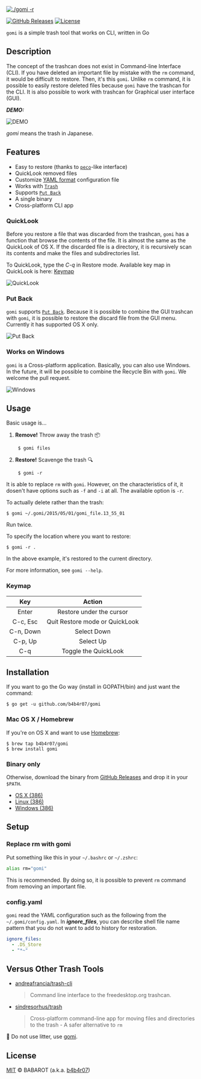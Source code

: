 [![./gomi -r](./img/gomi.png)](https://github.com/b4b4r07/gomi "./gomi -r")

[![GitHub Releases](https://img.shields.io/badge/platform-OSX%20|%20Linux%20|%20Windows-ff69b4.svg)](https://github.com/b4b4r07/gomi/releases "Works on OS X, Linux and Windows")
[![License](http://img.shields.io/badge/license-MIT-blue.svg?style=flat)](https://raw.githubusercontent.com/b4b4r07/dotfiles/master/doc/LICENSE-MIT.txt "License")

`gomi` is a simple trash tool that works on CLI, written in Go

## Description

The concept of the trashcan does not exist in Command-line Interface (CLI). If you have deleted an important file by mistake with the `rm` command, it would be difficult to restore. Then, it's this `gomi`. Unlike `rm` command, it is possible to easily restore deleted files because `gomi` have the trashcan for the CLI. It is also possible to work with trashcan for Graphical user interface (GUI).

***DEMO:***

![DEMO](./img/gomi.gif)

*gomi* means the trash in Japanese.

## Features

- Easy to restore (thanks to [`peco`](https://github.com/peco/peco)-like interface)
- QuickLook removed files
- Customize [YAML format](http://www.yaml.org) configuration file
- Works with [`Trash`](http://en.wikipedia.org/wiki/Trash_(computing))
- Supports [`Put Back`](http://www.mac-fusion.com/trash-tip-how-to-put-files-back-to-their-original-location/)
- A single binary
- Cross-platform CLI app 

### QuickLook

Before you restore a file that was discarded from the trashcan, `gomi` has a function that browse the contents of the file. It is almost the same as the QuickLook of OS X.
If the discarded file is a directory, it is recursively scan its contents and make the files and subdirectories list.

To QuickLook, type the *C-q* in Restore mode. Available key map in QuickLook is here: [Keymap](#keymap)

![QuickLook](./img/gomi_quicklook.png)

### Put Back

`gomi` supports [`Put Back`](http://www.mac-fusion.com/trash-tip-how-to-put-files-back-to-their-original-location/). Because it is possible to combine the GUI trashcan with `gomi`, it is possible to restore the discard file from the GUI menu. Currently it has supported OS X only.

![Put Back](./img/gomi_system.gif)

### Works on Windows

`gomi` is a Cross-platform application. Basically, you can also use Windows. In the future, it will be possible to combine the Recycle Bin with `gomi`. We welcome the pull request.

![Windows](./img/gomi_windows.gif)

## Usage

Basic usage is...

1. **Remove!** Throw away the trash :package:

		$ gomi files

2. **Restore!** Scavenge the trash :mag:

		$ gomi -r

It is able to replace `rm` with `gomi`. However, on the characteristics of it, it dosen't have options such as `-f` and `-i` at all. The available option is `-r`.

To actually delete rather than the trash:

	$ gomi ~/.gomi/2015/05/01/gomi_file.13_55_01

Run twice.

To specify the location where you want to restore:

	$ gomi -r .

In the above example, it's restored to the current directory.

For more information, see `gomi --help`.

### Keymap

| Key | Action |
|:---:|:---:|
| Enter | Restore under the cursor |
| C-c, Esc | Quit Restore mode or QuickLook |
| C-n, Down | Select Down |
| C-p, Up | Select Up |
| C-q | Toggle the QuickLook |

## Installation

If you want to go the Go way (install in GOPATH/bin) and just want the command:

	$ go get -u github.com/b4b4r07/gomi

### Mac OS X / Homebrew

If you're on OS X and want to use [Homebrew](https://brew.sh):

	$ brew tap b4b4r07/gomi
	$ brew install gomi

### Binary only

Otherwise, download the binary from [GitHub Releases](https://github.com/b4b4r07/gomi/releases) and drop it in your `$PATH`.

- [OS X (386)](https://github.com/b4b4r07/gomi/releases/download/v0.1.2/gomi_darwin_386)
- [Linux (386)](https://github.com/b4b4r07/gomi/releases/download/v0.1.2/gomi_linux_386)
- [Windows (386)](https://github.com/b4b4r07/gomi/releases/download/v0.1.2/gomi_windows_386.exe)

## Setup

### Replace rm with gomi

Put something like this in your `~/.bashrc` or `~/.zshrc`:

```bash
alias rm="gomi"
```

This is recommended. By doing so, it is possible to prevent `rm` command from removing an important file.

### config.yaml

`gomi` read the YAML configuration such as the following from the `~/.gomi/config.yaml`. In ***ignore_files***, you can describe shell file name pattern that you do not want to add to history for restoration.

```yaml
ignore_files:
  - .DS_Store
  - "*~"
```

## Versus Other Trash Tools

- [andreafrancia/trash-cli](https://github.com/andreafrancia/trash-cli)

	> Command line interface to the freedesktop.org trashcan.

- [sindresorhus/trash](https://github.com/sindresorhus/trash)

	> Cross-platform command-line app for moving files and directories to the trash - A safer alternative to `rm`

:do_not_litter: Do not use litter, use [gomi](https://github.com/b4b4r07/gomi).

## License

[MIT](https://raw.githubusercontent.com/b4b4r07/dotfiles/master/doc/LICENSE-MIT.txt) © BABAROT (a.k.a. [b4b4r07](http://tellme.tokyo))
